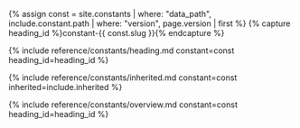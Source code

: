 {% assign const = site.constants | where: "data_path", include.constant.path | where: "version", page.version | first %}
{% capture heading_id %}constant-{{ const.slug }}{% endcapture %}

{% include reference/constants/heading.md constant=const heading_id=heading_id %}

{% include reference/constants/inherited.md constant=const inherited=include.inherited %}

{% include reference/constants/overview.md constant=const heading_id=heading_id %}
